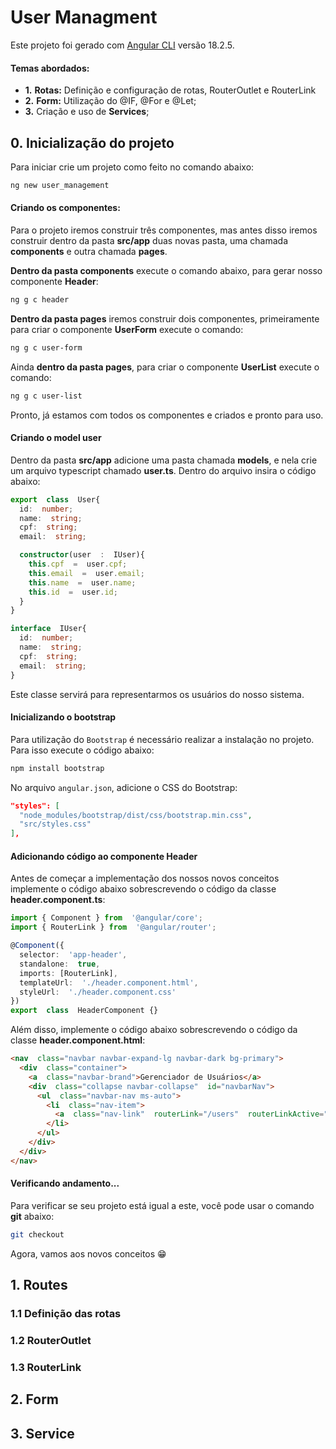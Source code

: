# User Managment
Este projeto foi gerado com [Angular CLI](https://github.com/angular/angular-cli) versão 18.2.5.

#### Temas abordados:
+  **1.** **Rotas:** Definição e configuração de rotas, RouterOutlet e RouterLink
+  **2.** **Form:** Utilização do @IF, @For e @Let;
+  **3.** Criação e uso de **Services**;

## 0. Inicialização do projeto

Para iniciar crie um projeto como feito no comando abaixo:
```bash
ng new user_management
```

#### Criando os componentes:

Para o projeto iremos construir três componentes, mas antes disso iremos construir dentro da pasta **src/app** duas novas pasta, uma chamada **components** e outra chamada **pages**.

**Dentro da pasta components** execute o comando abaixo, para gerar nosso componente **Header**:
```bash
ng g c header
```

**Dentro da pasta pages** iremos construir dois componentes, primeiramente para criar o componente **UserForm** execute o comando:
```bash
ng g c user-form
```

Ainda **dentro da pasta pages**, para criar o componente **UserList** execute o comando:
```bash
ng g c user-list
```

Pronto, já estamos com todos os componentes e criados e pronto para uso.

#### Criando o model user

Dentro da pasta **src/app** adicione uma pasta chamada **models**, e nela crie um arquivo typescript chamado **user.ts**. Dentro do arquivo insira o código abaixo:

```typescript
export  class  User{
  id:  number;
  name:  string;
  cpf:  string;
  email:  string;

  constructor(user  :  IUser){
    this.cpf  =  user.cpf;
    this.email  =  user.email;
    this.name  =  user.name;
    this.id  =  user.id;
  }
}

interface  IUser{
  id:  number;
  name:  string;
  cpf:  string;
  email:  string;
}
```
Este classe servirá para representarmos os usuários do nosso sistema.


#### Inicializando o bootstrap

Para utilização do `Bootstrap` é necessário realizar a instalação no projeto. Para isso execute o código abaixo:
```bash
npm install bootstrap
```

No arquivo `angular.json`, adicione o CSS do Bootstrap:
```json
"styles": [
  "node_modules/bootstrap/dist/css/bootstrap.min.css",
  "src/styles.css"
],
``` 

#### Adicionando código ao componente Header

Antes de começar a implementação dos nossos novos conceitos implemente o código abaixo sobrescrevendo o código da classe **header.component.ts**:
```typescript
import { Component } from  '@angular/core';
import { RouterLink } from  '@angular/router';

@Component({
  selector:  'app-header',
  standalone:  true,
  imports: [RouterLink],
  templateUrl:  './header.component.html',
  styleUrl:  './header.component.css'
})
export  class  HeaderComponent {}
```

Além disso, implemente o código abaixo sobrescrevendo o código da classe **header.component.html**:
```html
<nav  class="navbar navbar-expand-lg navbar-dark bg-primary">
  <div  class="container">
    <a  class="navbar-brand">Gerenciador de Usuários</a>
    <div  class="collapse navbar-collapse"  id="navbarNav">
      <ul  class="navbar-nav ms-auto">
        <li  class="nav-item">
          <a  class="nav-link"  routerLink="/users"  routerLinkActive="active">Listagem de Usuários</a>
        </li>
      </ul>
    </div>
  </div>
</nav>
```

#### Verificando andamento...
Para verificar se seu projeto está igual a este, você pode usar o comando **git** abaixo:
```bash
git checkout 
```

Agora, vamos aos novos conceitos 😁

## 1. Routes

### 1.1 Definição das rotas

### 1.2 RouterOutlet

### 1.3 RouterLink


## 2. Form

## 3. Service